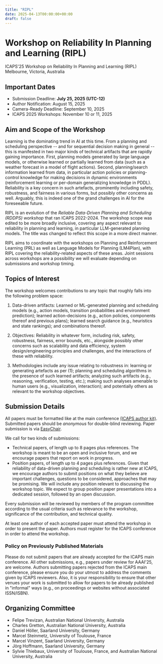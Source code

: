 ```yaml
---
title: "RIPL"
date: 2025-04-13T00:00:00+00:00
draft: false
---
```


# Workshop on Reliability In Planning and Learning (RIPL)

ICAPS'25 Workshop on Reliability In Planning and Learning (RIPL)
Melbourne, Victoria, Australia

## Important Dates

 - Submission Deadline: **July 25, 2025 (UTC-12)**
 - Author Notification: August 15, 2025
 - Camera-Ready Deadline: September 10, 2025
 - ICAPS 2025 Workshops: November 10 or 11, 2025
 
## Aim and Scope of the Workshop

Learning is the dominating trend in AI at this time. From a planning and scheduling perspective -- and for sequential decision making in general -- this is manifested in two major kinds of technical artifacts that are rapidly gaining importance. First, planning models generated by large language models, or otherwise learned or partially learned from data (such as a weather forecast in a model of flight actions). Second, planning/search information learned from data, in particular action policies or planning-control knowledge for making decisions in dynamic environments (reinforcement learning or per-domain generalizing knowledge in PDDL). Reliability is a key concern in such artefacts, prominently including safety, robustness, and fairness in various forms, but possibly other concerns as well. Arguably, this is indeed one of the grand challenges in AI for the foreseeable future.

RIPL is an evolution of the *Reliable Data-Driven Planning and Scheduling (RDDPS) workshop* that ran ICAPS 2022-2024. The workshop scope was edited to be more broadly inclusive, covering any aspect relevant to reliability in planning and learning, in particular LLM-generated planning models. The title was changed to reflect this scope in a more direct manner.

RIPL aims to coordinate with the workshops on Planning and Reinforcement Learning (PRL) as well as Language Models for Planning (LM4Plan), with RIPL covering the reliability-related aspects of these areas. Joint sessions across workshops are a possibility we will evaluate depending on submissions and workshop timing.


## Topics of Interest

The workshop welcomes contributions to any topic that roughly falls into the following problem space:

1. Data-driven artifacts: Learned or ML-generated planning and scheduling models (e.g., action models, transition probabilities and environment prediction); learned action-decisions (e.g., action policies, components thereof and previous plans); learned search guidance (e.g., heuristics and state rankings); and combinations thereof.

2. Objectives: Reliability in whatever form, including risk, safety, robustness, fairness, error bounds, etc., alongside possibly other concerns such as scalability and data efficiency, system design/engineering principles and challenges, and the interactions of these with reliability.

3. Methodologies include any issue relating to robustness in: learning or generating artefacts as per (1); planning and scheduling algorithms in the presence of such learned artifacts; analyzing such artifacts (e.g., reasoning, verification, testing, etc.); making such analyses amenable to human users (e.g., visualization, interaction); and potentially others as relevant to the workshop objectives.

## Submission Details

All papers must be formatted like at the main conference [(ICAPS author kit)](https://icaps25.icaps-conference.org/files/icaps2025-author-kit.zip). Submitted papers should be *anonymous* for double-blind reviewing. Paper submission is via [EasyChair](https://easychair.org/conferences/?conf=ripl2025).

We call for two kinds of submissions:

- Technical papers, of length up to 8 pages plus references. The workshop is meant to be an open and inclusive forum, and we encourage papers that report on work in progress.
- Position papers, of length up to 4 pages plus references. Given that reliability of data-driven planning and scheduling is rather new at ICAPS, we encourage authors to submit positions on what they believe are important challenges, questions to be considered, approaches that may be promising. We will include any position relevant to discussing the workshop topic. We expect to group position paper presentations into a dedicated session, followed by an open discussion.

Every submission will be reviewed by members of the program committee according to the usual criteria such as relevance to the workshop, significance of the contribution, and technical quality.

At least one author of each accepted paper must attend the workshop in order to present the paper. Authors must register for the ICAPS conference in order to attend the workshop.


### Policy on Previously Published Materials

Please do not submit papers that are already accepted for the ICAPS main conference. All other submissions, e.g., papers under review for AAAI'25, are welcome. Authors submitting papers rejected from the ICAPS main conference, please ensure you do your utmost to address the comments given by ICAPS reviewers. Also, it is your responsibility to ensure that other venues your work is submitted to allow for papers to be already published in "informal" ways (e.g., on proceedings or websites without associated ISSN/ISBN).


## Organizing Committee

- Felipe Trevizan, Australian National University, Australia
- Charles Gretton, Australian National University, Australia
- Daniel Höller, Saarland University, Germany
- Marcel Steinmetz, University of Toulouse, France
- Marcel Vinzent, Saarland University, Germany
- Jörg Hoffmann, Saarland University, Germany
- Sylvie Thiebaux, University of Toulouse, France, and Australian National University, Australia

